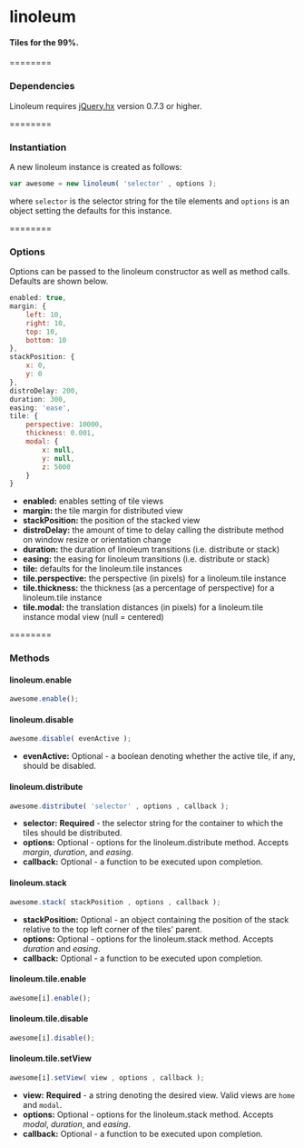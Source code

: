 linoleum
========

#### Tiles for the 99%.

========

### Dependencies

Linoleum requires <a target="blank" href="https://github.com/elnarddogg/jquery.hx">jQuery.hx</a> version 0.7.3 or higher.

========

### Instantiation

A new linoleum instance is created as follows:

```javascript
var awesome = new linoleum( 'selector' , options );
```

where `selector` is the selector string for the tile elements and `options` is an object setting the defaults for this instance.

========

### Options

Options can be passed to the linoleum constructor as well as method calls. Defaults are shown below.

```javascript
enabled: true,
margin: {
	left: 10,
	right: 10,
	top: 10,
	bottom: 10
},
stackPosition: {
	x: 0,
	y: 0
},
distroDelay: 200,
duration: 300,
easing: 'ease',
tile: {
	perspective: 10000,
	thickness: 0.001,
	modal: {
		x: null,
		y: null,
		z: 5000
	}
}
```

* __enabled:__ enables setting of tile views
* __margin:__ the tile margin for distributed view
* __stackPosition:__ the position of the stacked view
* __distroDelay:__ the amount of time to delay calling the distribute method on window resize or orientation change
* __duration:__ the duration of linoleum transitions (i.e. distribute or stack)
* __easing:__ the easing for linoleum transitions (i.e. distribute or stack)
* __tile:__ defaults for the linoleum.tile instances
* __tile.perspective:__ the perspective (in pixels) for a linoleum.tile instance
* __tile.thickness:__ the thickness (as a percentage of perspective) for a linoleum.tile instance
* __tile.modal:__ the translation distances (in pixels) for a linoleum.tile instance modal view (null = centered)

========

### Methods

#### linoleum.enable

```javascript
awesome.enable();
```

#### linoleum.disable

```javascript
awesome.disable( evenActive );
```

* __evenActive:__ Optional - a boolean denoting whether the active tile, if any, should be disabled.

#### linoleum.distribute

```javascript
awesome.distribute( 'selector' , options , callback );
```

* __selector:__ __Required__ - the selector string for the container to which the tiles should be distributed.
* __options:__ Optional - options for the linoleum.distribute method. Accepts _margin_, _duration_, and _easing_.
* __callback:__ Optional - a function to be executed upon completion.

#### linoleum.stack

```javascript
awesome.stack( stackPosition , options , callback );
```

* __stackPosition:__ Optional - an object containing the position of the stack relative to the top left corner of the tiles' parent.
* __options:__ Optional - options for the linoleum.stack method. Accepts _duration_ and _easing_.
* __callback:__ Optional - a function to be executed upon completion.

#### linoleum.tile.enable

```javascript
awesome[i].enable();
```

#### linoleum.tile.disable

```javascript
awesome[i].disable();
```

#### linoleum.tile.setView

```javascript
awesome[i].setView( view , options , callback );
```

* __view:__ __Required__ - a string denoting the desired view. Valid views are `home` and `modal`.
* __options:__ Optional - options for the linoleum.stack method. Accepts _modal_, _duration_, and _easing_.
* __callback:__ Optional - a function to be executed upon completion.


